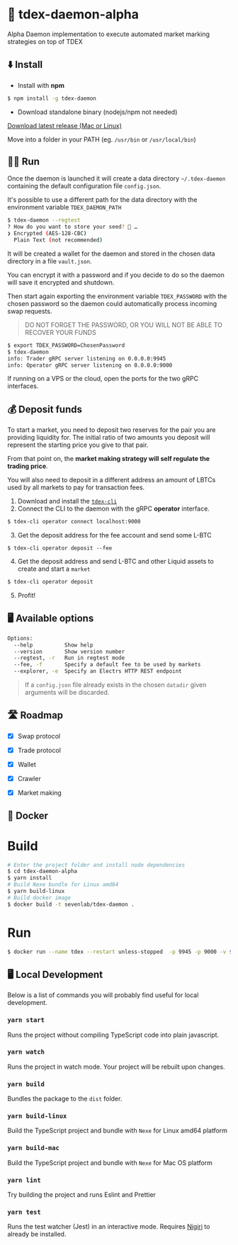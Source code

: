 # 💸 tdex-daemon-alpha
Alpha Daemon implementation to execute automated market marking strategies on top of TDEX


## ⬇️ Install

* Install with **npm**

```sh
$ npm install -g tdex-daemon
```

* Download standalone binary (nodejs/npm not needed)

[Download latest release (Mac or Linux)](https://github.com/Sevenlab/tdex-daemon-alpha/releases) 

Move into a folder in your PATH (eg. `/usr/bin` or `/usr/local/bin`)


## 🏃‍♀️ Run

Once the daemon is launched it will create a data directory `~/.tdex-daemon` containing the default configuration file `config.json`.

It's possible to use a different path for the data directory with the environment variable `TDEX_DAEMON_PATH`

```sh
$ tdex-daemon --regtest
? How do you want to store your seed? 🔑 … 
❯ Encrypted (AES-128-CBC)
  Plain Text (not recommended)
```

It will be created a wallet for the daemon and stored in the chosen data directory in a file `vault.json`.

You can encrypt it with a password and if you decide to do so the daemon will save it encrypted and shutdown.

Then start again exporting the environment variable `TDEX_PASSWORD` with the chosen password so the daemon could automatically process incoming swap requests. 
> DO NOT FORGET THE PASSWORD, OR YOU WILL NOT BE ABLE TO RECOVER YOUR FUNDS

```sh
$ export TDEX_PASSWORD=ChosenPassword
$ tdex-daemon
info: Trader gRPC server listening on 0.0.0.0:9945
info: Operator gRPC server listening on 0.0.0.0:9000
```

If running on a VPS or the cloud, open the ports for the two gRPC interfaces.

## 💰 Deposit funds

To start a market, you need to deposit two reserves for the pair you are providing liquidity for. 
The initial ratio of two amounts you deposit will represent the starting price you give to that pair. 

From that point on, the **market making strategy will self regulate the trading price**.

You will also need to deposit in a different address an amount of LBTCs used by all markets to pay for transaction fees.

1. Download and install the [`tdex-cli`](https://github.com/Sevenlab/tdex-cli) 
2. Connect the CLI to the daemon with the gRPC **operator** interface. 
```sh
$ tdex-cli operator connect localhost:9000
```
3. Get the deposit address for the fee account and send some L-BTC
```
$ tdex-cli operator deposit --fee
```
4. Get the deposit address and send L-BTC and other Liquid assets to create and start a `market`
```sh
$ tdex-cli operator deposit
```
5. Profit! 

## 🖥 Available options

```sh
Options:
  --help          Show help                                            
  --version       Show version number                                  
  --regtest, -r   Run in regtest mode                 
  --fee, -f       Specify a default fee to be used by markets
  --explorer, -e  Specify an Electrs HTTP REST endpoint                                         
```
> If a `config.json` file already exists in the chosen `datadir` given arguments will be discarded.

## 🛣 Roadmap

* [x] Swap protocol
* [x] Trade protocol
* [x] Wallet
* [x] Crawler
* [x] Market making


## 🐳 Docker


# Build 

```sh
# Enter the project folder and install node dependencies
$ cd tdex-daemon-alpha
$ yarn install
# Build Nexe bundle for Linux amd64 
$ yarn build-linux
# Build docker image
$ docker build -t sevenlab/tdex-daemon .
```

# Run 

```sh
$ docker run --name tdex --restart unless-stopped  -p 9945 -p 9000 -v $(pwd)/data:/root/.tdex-daemon -it sevenlab/tdex-daemon
```


## 🖥 Local Development

Below is a list of commands you will probably find useful for local development.

### `yarn start`

Runs the project without compiling TypeScript code into plain javascript.

### `yarn watch`

Runs the project in watch mode. Your project will be rebuilt upon changes.

### `yarn build`

Bundles the package to the `dist` folder.

### `yarn build-linux`

Build the TypeScript project and bundle with `Nexe` for Linux amd64 platform

### `yarn build-mac`

Build the TypeScript project and bundle with `Nexe` for Mac OS platform

### `yarn lint`

Try building the project and runs Eslint and Prettier

### `yarn test`

Runs the test watcher (Jest) in an interactive mode. Requires [Nigiri](https://nigiri.vulpem.com/#install) to already be installed.


